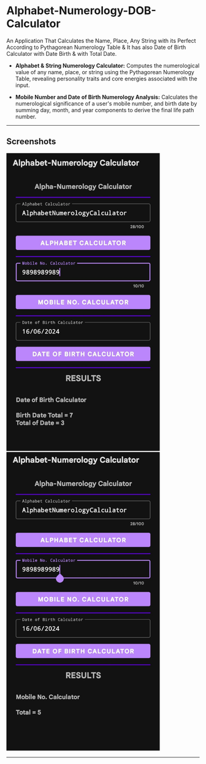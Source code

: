 # Alphabet-Numerology-DOB-Calculator

An Application That Calculates the Name, Place, Any String with its Perfect According to Pythagorean Numerology Table &amp; It has also Date of Birth Calculator with Date Birth &amp; with Total Date.

- **Alphabet & String Numerology Calculator:** Computes the numerological value of any name, place, or string using the Pythagorean Numerology Table, revealing personality traits and core energies associated with the input.

- **Mobile Number and Date of Birth Numerology Analysis:** Calculates the numerological significance of a user's mobile number, and birth date by summing day, month, and year components to derive the final life path number.

---

## Screenshots 

<img src="https://raw.githubusercontent.com/thesmartyking/Alphabet-Numerology-DOB-Calculator/refs/heads/main/DOBCalculator.jpg" width="400px"></img>
<img src="https://raw.githubusercontent.com/thesmartyking/Alphabet-Numerology-DOB-Calculator/refs/heads/main/MobCalculator.jpg" width="400px"></img>

---
